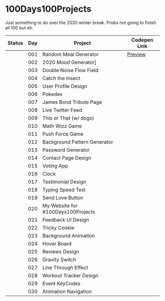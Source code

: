 # 100Days100Projects

Just something to do over the 2020 winter break. Probs not going to finish all 100 but eh.

| Status | Day | Project                            | Codepen Link                                             |
| ------ | --- | ---------------------------------- | -------------------------------------------------------- |
|        | 001 | Random Meal Generator              | [Preview](https://codepen.io/kinban/project/full/XWkmOd) |
|        | 002 | 2020 Mood Generator]               |                                                          |
|        | 003 | Double Noise Flow Field            |                                                          |
|        | 004 | Catch the Insect                   |                                                          |
|        | 005 | User Profile Design                |                                                          |
|        | 006 | Pokedex                            |                                                          |
|        | 007 | James Bond Tribute Page            |                                                          |
|        | 008 | Live Twitter Feed                  |                                                          |
|        | 009 | This or That (w/ dogs)             |                                                          |
|        | 010 | Math Wizz Game                     |                                                          |
|        | 011 | Push Force Game                    |                                                          |
|        | 012 | Background Pattern Generator       |                                                          |
|        | 013 | Password Generator                 |                                                          |
|        | 014 | Contact Page Design                |                                                          |
|        | 015 | Voting App                         |                                                          |
|        | 016 | Clock                              |                                                          |
|        | 017 | Testimonial Design                 |                                                          |
|        | 018 | Typing Speed Test                  |                                                          |
|        | 019 | Send Love Button                   |                                                          |
|        | 020 | My Website for #100Days100Projects |                                                          |
|        | 021 | Feedback UI Design                 |                                                          |
|        | 022 | Tricky Cookie                      |                                                          |
|        | 023 | Background Animation               |                                                          |
|        | 024 | Hover Board                        |                                                          |
|        | 025 | Reviews Design                     |                                                          |
|        | 026 | Gravity Switch                     |                                                          |
|        | 027 | Line Through Effect                |                                                          |
|        | 028 | Workout Tracker Design             |                                                          |
|        | 029 | Event KeyCodes                     |                                                          |
|        | 030 | Animation Navigation               |                                                          |
